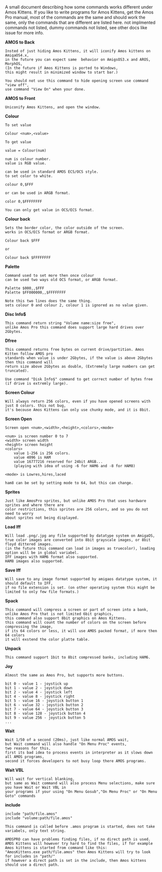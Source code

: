 

A small document describing how some commands works different under Amos Kittens.
If you like to write programs for Amos Kittens, get the Amos Pro manual, 
most of the commands are the same and should work the same, 
only the commands that are different are listed here.
not implmented commands not listed, dummy commands not listed, 
see other docs like issue for more info.

**AMOS to Back**

	Insted of just hiding Amos Kittens, it will iconify Amos kittens on AmigaOS4.x, 
	in the future you can expect same  behavior on AmigsOS3.x and AROS, MorphOS, 
	(In the future if Amos Kittens is ported to Windows, 
	this might result in minimized window to start bar.)

	You should not use this command to hide opening screen use command "view off", 
	use command "View On" when your done.

**AMOS to Front**

	Uniconify Amos Kittens, and open the window.

**Colour**

	To set value

	Colour <num>,<value>
	
	To get value
	
	value = Colour(num)
	
	num is colour number.
	value is RGB value.

	can be used in standard AMOS ECS/OCS style.
	to set color to white.

	colour 0,$FFF

	or can be used in ARGB format.

	color 0,$FFFFFFFF
	
	You can only get value in OCS/ECS format.
	
**Colour back**

	Sets the border color, the color outside of the screen.
	works in OCS/ECS format or ARGB format.

	Colour back $FFF

	or

	Colour back $FFFFFFFF

**Palette**

	Command used to set more then once colour
	can be used two ways old OCS format, or ARGB format.

	Palette $000,,$FFF
	Palette $FF000000,,$FFFFFFFF

	Note this two lines does the same thing.
	sets colour 0 and colour 2, colour 1 is ignored as no value given.

**Disc Info$**

	This command return string "Volume name:size free",
	unlike Amos Pro this command does support large hard drives over 2Gbytes.

**Dfree**

	This command returns free bytes on current drive/partition. Amos Kitten follow AMOS pro 
	standards when value is under 2Gbytes, if the value is above 2Gbytes then this command will 
	return size above 2Gbytes as double, (Extremely large numbers can get truncated).

	Use command "Disk Info$" command to get correct number of bytes free (if drive is extremly large).

**Screen Colour**

	Will always return 256 colors, even if you have opened screens with just 8 colors. this not bug, 
	it's becouse Amos Kittens can only use chunky mode, and it is 8bit.

**Screen Open**

	Screen open <num>,<width>,<height>,<colors>,<mode>
	
	<num> is screen number 0 to 7
	<width> screen width
	<height> screen height
	<colors> 
		value 1-256 is 256 colors.
		value 4096 is HAM
		value 16777216 reserved for 24bit ARGB...		
		(playing with idea of using -6 for HAM6 and -8 for HAM8)

	<mode> is Lowres,hires,laced	

	ham8 can be set by setting mode to 64, but this can change.

**Sprites**

	Just like AmosPro sprites, but unlike AMOS Pro that uses hardware sprites and where there are 
	color restrictions, this sprites are 256 colors, and so you do not need to worry 
	about sprites not being displayed.

**Load Iff**

	Will load .png/.jpg any file supported by datatype system on AmigaOS, 
	true color images are converted into 8bit grayscale images, or 8bit floyd dittered images.
	(in the future this command can load in images as truecolor), loading option will be in global variabel.
	IFF images with HAM6 format also supported.
	HAM8 images also supported.
	
**Save Iff**

	Will save to any image format supported by amigaos datatype system, it should default to IFF, 
	if no file extension is set. (on other operating system this might be limited to only few file formats.)

**Spack**

	This command will compress a screen or part of screen into a bank, 
	unlike Amos Pro that is not limited 6bit graphics,
	this command also support 8bit graphics on Amos Kittens.
	this command will count the number of colors on the screen before compressing the image,
	if its 64 colors or less, it will use AMOS packed format, if more then 64 colors 
	it will exstend the color platte table. 

**Unpack**

	This command support 1bit to 8bit compressed banks, including HAM6.
	
**Joy**

	Almost the same as Amos Pro, but supports more buttons.
	
	bit 0 - value 1 - joystick up
	bit 1 - value 2 - joystick down
	bit 2 - value 4 - joystick left
	bit 4 - value 8 - joystick right
	bit 5 - value 16 - joystick button 1
	bit 6 - value 32 - joystick button 2
	bit 7 - value 64 - joystick button 3
	bit 8 - value 128 - joystick button 4
	bit 9 - value 256 - joystick button 5
	...
	
**Wait**

	Wait 1/50 of a second (20ms), just like normal AMOS wait, 
	but Wait command will also handle "On Menu Proc" events, 
	two reasons for this, 
	first its bad idea to process events in interpreter as it slows down all AMOS programs, 
	second it forces developers to not busy loop there AMOS programs.

**Wait VBL**
	
	Will wait for vertical blanking, 
	but same as Wait command will also process Menu selections, make sure you have Wait or Wait VBL in
	your programs if your using "On Menu Gosub","On Menu Proc" or "On Menu Goto" commands
		
**include**

	include "path/file.amos"
	include "volume:path/file.amos"

	This command is called before .amos program is started, does not take variabels, only text string.	
	
	AMOSPRO can have problems finding files, if no direct path is used.
	AMOS Kittens will however try hard to find the files, if for example
	Amos kittens is started from command like this:
	"AmosKittens.exe path/file.amos" then Amos Kittens will try to look for includes in "path/"
	if however a direct path is set in the include, then Amos kittens should use a direct path.


